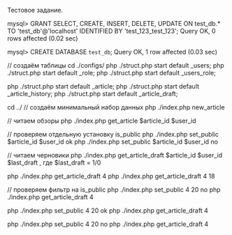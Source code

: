 Тестовое задание.

mysql> GRANT SELECT, CREATE, INSERT, DELETE, UPDATE  ON test_db.* TO 'test_db'@'localhost' IDENTIFIED BY 'test_123_test_123';
Query OK, 0 rows affected (0.02 sec)

mysql> CREATE DATABASE `test_db`;
Query OK, 1 row affected (0.03 sec)

// создаём таблицы
cd ./configs/
php ./struct.php start default _users;
php ./struct.php start default _role;
php ./struct.php start default _users_role;

php ./struct.php start default _article;
php ./struct.php start default _article_history;
php ./struct.php start default _article_draft;

cd ../
// создаём минимальный набор данных
php ./index.php new_article

// читаем обзоры
php ./index.php get_article $article_id $user_id

// проверяем отдельную установку is_public
php ./index.php set_public $article_id $user_id ok
php ./index.php set_public $article_id $user_id no

// читаем черновики
php ./index.php get_article_draft $article_id $user_id $last_draft           , где $last_draft = 1/0

php ./index.php get_article_draft 4
php ./index.php get_article_draft 4 18

// проверяем фильтр на is_public
php ./index.php set_public 4 20 no
php ./index.php get_article_draft 4

php ./index.php set_public 4 20 ok
php ./index.php get_article_draft 4

php ./index.php set_public 4 20 no
php ./index.php get_article_draft 4
